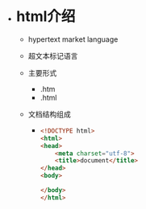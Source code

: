* # html介绍

  * hypertext market language
  * 超文本标记语言
  * 主要形式
    * .htm
    * .html
  * 文档结构组成

    * ```html
      <!DOCTYPE html>
      <html>
      <head>
          <meta charset="utf-8">
          <title>document</title>
      </head>
      <body>

      </body>
      </html>
      ```



